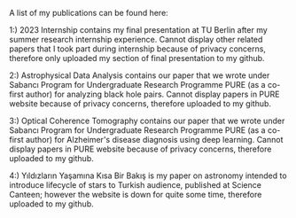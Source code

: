 A list of my publications can be found here:

1:) 2023 Internship contains my final presentation at TU Berlin after my summer research internship experience. Cannot display other related papers that I took part during internship because of privacy concerns, therefore only uploaded my section of final presentation to my github.

2:) Astrophysical Data Analysis contains our paper that we wrote under Sabancı Program for Undergraduate Research Programme PURE (as a co-first author) for analyzing black hole pairs. Cannot display papers in PURE website because of privacy concerns, therefore uploaded to my github.

3:) Optical Coherence Tomography contains our paper that we wrote under Sabancı Program for Undergraduate Research Programme PURE (as a co-first author) for Alzheimer's disease diagnosis using deep learning. Cannot display papers in PURE website because of privacy concerns, therefore uploaded to my github.

4:) Yıldızların Yaşamına Kısa Bir Bakış is my paper on astronomy intended to introduce lifecycle of stars to Turkish audience, published at Science Canteen; however the website is down for quite some time, therefore uploaded to my github.
